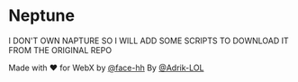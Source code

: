 # Neptune

I DON'T OWN NAPTURE SO I WILL ADD SOME SCRIPTS TO DOWNLOAD IT FROM THE ORIGINAL REPO

Made with ❤️ for WebX by <a href="https://github.com/face-hh/">@face-hh</a> By <a href="https://github.com/@Adrik-LOL/">@Adrik-LOL</a>